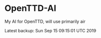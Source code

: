 # OpenTTD-AI
My AI for OpenTTD, will use primarily air

Latest backup: Sun Sep 15 09:15:01 UTC 2019
